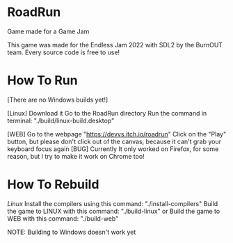 # RoadRun
Game made for a Game Jam

This game was made for the Endless Jam 2022 with SDL2 by the BurnOUT team.
Every source code is free to use!

# How To Run

[There are no Windows builds yet!]

[Linux]
Download it
Go to the RoadRun directory
Run the command in terminal: "./build/linux-build.desktop"

[WEB]
Go to the webpage "https://devvs.itch.io/roadrun"
Click on the "Play" button, but please don't click out of the canvas, because it can't grab your keyboard focus again [BUG]
Currently It only worked on Firefox, for some reason, but I try to make it work on Chrome too!

# How To Rebuild

_Linux_
Install the compilers using this command: "./install-compilers"
Build the game to LINUX with this command: "./build-linux"
or
Build the game to WEB with this command: "./build-web"

NOTE: Building to Windows doesn't work yet
